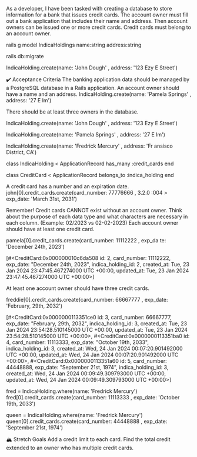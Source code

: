 As a developer, I have been tasked with creating a database to store information for a bank that issues credit cards. The account owner must fill out a bank application that includes their name and address. Then account owners can be issued one or more credit cards. Credit cards must belong to an account owner.

rails g model IndicaHoldings name:string address:string

rails db:migrate

IndicaHolding.create(name: 'John Dough' , address: '123 Ezy
E Street')

✔️ Acceptance Criteria
The banking application data should be managed by a PostgreSQL database in a Rails application.
An account owner should have a name and an address.
IndicaHolding.create(name: 'Pamela Springs' , address: '27 E
lm')

There should be at least three owners in the database.

IndicaHolding.create(name: 'John Dough' , address: '123 Ezy
E Street')

IndicaHolding.create(name: 'Pamela Springs' , address: '27 E
lm')

IndicaHolding.create(name: 'Fredrick Mercury' , address: 'Fr
ansisco District, CA')

class IndicaHolding < ApplicationRecord
    has_many :credit_cards
end

class CreditCard < ApplicationRecord
    belongs_to :indica_holding
end

A credit card has a number and an expiration date.
john[0].credit_cards.create(card_number: 77776666 ,
3.2.0 :004 > exp_date: 'March 31st, 2031')

Remember! Credit cards CANNOT exist without an account owner.
Think about the purpose of each data type and what characters are necessary in each column. (Example: 02/2023 vs 02-02-2023)
Each account owner should have at least one credit card.

pamela[0].credit_cards.create(card_number: 11112222 , exp_da
te: 'December 24th, 2023')

[#<CreditCard:0x000000010c6da508
  id: 2,
  card_number: 11112222,
  exp_date: "December 24th, 2023",
  indica_holding_id: 2,
  created_at: Tue, 23 Jan 2024 23:47:45.467274000 UTC +00:00,
  updated_at: Tue, 23 Jan 2024 23:47:45.467274000 UTC +00:00>]

At least one account owner should have three credit cards.

freddie[0].credit_cards.create(card_number: 66667777 , exp_date: 'February, 29th, 2032')

[#<CreditCard:0x0000000113351ce0
  id: 3,
  card_number: 66667777,
  exp_date: "February, 29th, 2032",
  indica_holding_id: 3,
  created_at: Tue, 23 Jan 2024 23:54:28.510145000 UTC +00:00,
  updated_at: Tue, 23 Jan 2024 23:54:28.510145000 UTC +00:00>,
 #<CreditCard:0x0000000113351ba0
  id: 4,
  card_number: 11113333,
  exp_date: "October 19th, 2033",
  indica_holding_id: 3,
  created_at: Wed, 24 Jan 2024 00:07:20.901492000 UTC +00:00,
  updated_at: Wed, 24 Jan 2024 00:07:20.901492000 UTC +00:00>,
 #<CreditCard:0x0000000113351a60
  id: 5,
  card_number: 44448888,
  exp_date: "September 21st, 1974",
  indica_holding_id: 3,
  created_at: Wed, 24 Jan 2024 00:09:49.309793000 UTC +00:00,
  updated_at: Wed, 24 Jan 2024 00:09:49.309793000 UTC +00:00>]

fred = IndicaHolding.where(name: 'Fredrick Mercury')
fred[0].credit_cards.create(card_number: 11113333 , exp_date: 'October 19th, 2033')

queen = IndicaHolding.where(name: 'Fredrick Mercury')
queen[0].credit_cards.create(card_number: 44448888 , exp_date: 'September 21st, 1974')

🏔 Stretch Goals
Add a credit limit to each card.
Find the total credit extended to an owner who has multiple credit cards.